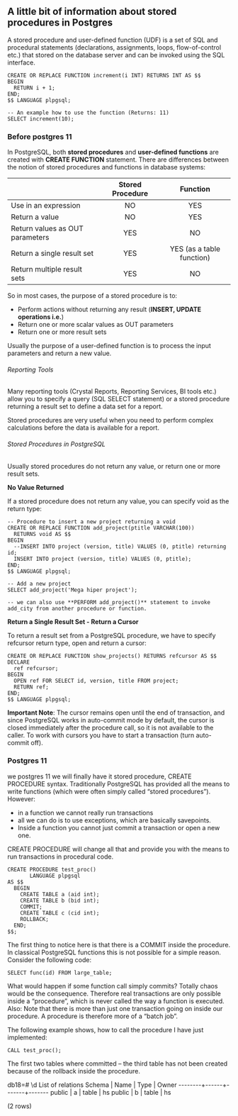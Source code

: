 ## A little bit of information about stored procedures in Postgres



A stored procedure and user-defined function (UDF) is a set of SQL and procedural statements (declarations, assignments, loops, flow-of-control etc.) that stored on the database server and can be invoked using the SQL interface.

```postgresplsql
CREATE OR REPLACE FUNCTION increment(i INT) RETURNS INT AS $$
BEGIN
  RETURN i + 1;
END;
$$ LANGUAGE plpgsql;

-- An example how to use the function (Returns: 11)
SELECT increment(10);
```

### Before postgres 11

In PostgreSQL, both **stored procedures** and **user-defined functions** are created with **CREATE FUNCTION** statement. 
There are differences between the notion of stored procedures and functions in database systems:


|                                 | Stored Procedure  | Function                   |
|:--------------------------------|:-----------------:|:--------------------------:|
| Use in an expression            | NO                | YES                        |
| Return a value                  | NO                | YES                        |
| Return values as OUT parameters | YES               | NO                         |
| Return a single result set      | YES               | YES (as a table function)  |
| Return multiple result sets     | YES               | NO                         |



So in most cases, the purpose of a stored procedure is to:

* Perform actions without returning any result (**INSERT, UPDATE operations i.e.**)
* Return one or more scalar values as OUT parameters
* Return one or more result sets


Usually the purpose of a user-defined function is to process the input parameters and return a new value.

###### Reporting Tools

Many reporting tools (Crystal Reports, Reporting Services, BI tools etc.) allow you to specify a query (SQL SELECT statement) or a stored procedure returning a result set to define a data set for a report.

Stored procedures are very useful when you need to perform complex calculations before the data is available for a report.

###### Stored Procedures in PostgreSQL
Usually stored procedures do not return any value, or return one or more result sets.


**No Value Returned**


If a stored procedure does not return any value, you can specify void as the return type:

```postgresplsql
-- Procedure to insert a new project returning a void
CREATE OR REPLACE FUNCTION add_project(ptitle VARCHAR(100))
  RETURNS void AS $$
BEGIN
  --INSERT INTO project (version, title) VALUES (0, ptitle) returning id;
  INSERT INTO project (version, title) VALUES (0, ptitle);
END;
$$ LANGUAGE plpgsql;

-- Add a new project
SELECT add_project('Mega hiper project');

-- we can also use **PERFORM add_project()** statement to invoke add_city from another procedure or function.

```



**Return a Single Result Set - Return a Cursor**

To return a result set from a PostgreSQL procedure, we have to specify refcursor return type, open and return a cursor:

```postgresplsql
CREATE OR REPLACE FUNCTION show_projects() RETURNS refcursor AS $$
DECLARE
  ref refcursor;
BEGIN
  OPEN ref FOR SELECT id, version, title FROM project;
  RETURN ref;
END;
$$ LANGUAGE plpgsql;
```


**Important Note**: The cursor remains open until the end of transaction, and since PostgreSQL works in auto-commit mode by default, the cursor is closed immediately after the procedure call, so it is not available to the caller. To work with cursors you have to start a transaction (turn auto-commit off).



### Postgres 11

we postgres 11 we will finally have it stored procedure, CREATE PROCEDURE syntax. Traditionally PostgreSQL has provided all the means to write functions (which were often simply called “stored procedures”). However:
 * in a function we cannot really run transactions 
 * all we can do is to use exceptions, which are basically savepoints. 
 * Inside a function you cannot just commit a transaction or open a new one. 
 
 CREATE PROCEDURE will change all that and provide you with the means to run transactions in procedural code.

```postgresplsql
CREATE PROCEDURE test_proc()
       LANGUAGE plpgsql
AS $$
  BEGIN
    CREATE TABLE a (aid int);
    CREATE TABLE b (bid int);
    COMMIT;
    CREATE TABLE c (cid int);
    ROLLBACK;
  END;
$$;
```

The first thing to notice here is that there is a COMMIT inside the procedure. In classical PostgreSQL functions this is not possible for a simple reason. Consider the following code:

```postgresplsql
SELECT func(id) FROM large_table;
```


What would happen if some function call simply commits? 
Totally chaos would be the consequence. Therefore real transactions are only possible inside a “procedure”, which is never called the way a function is executed. Also: Note that there is more than just one transaction going on inside our procedure. A procedure is therefore more of a “batch job”.

The following example shows, how to call the procedure I have just implemented:

```postgresplsql
CALL test_proc();
```
The first two tables where committed – the third table has not been created because of the rollback inside the procedure.

db18=# \d
List of relations
 Schema | Name | Type  | Owner
--------+------+-------+-------
 public | a    | table | hs
 public | b    | table | hs

(2 rows)